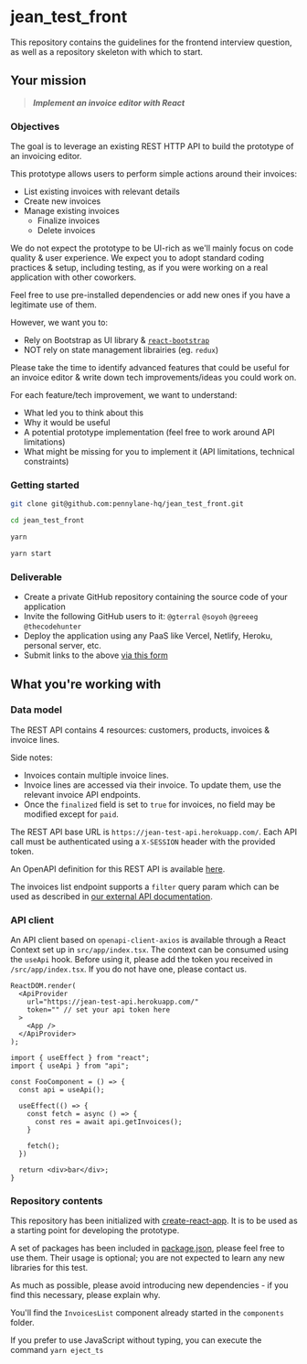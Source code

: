 # jean_test_front

This repository contains the guidelines for the frontend interview question, as well as a repository skeleton with which to start.

## Your mission

> ***Implement an invoice editor with React***

### Objectives

The goal is to leverage an existing REST HTTP API to build the prototype of an invoicing editor.

This prototype allows users to perform simple actions around their invoices:

- List existing invoices with relevant details
- Create new invoices
- Manage existing invoices
  - Finalize invoices
  - Delete invoices
 
We do not expect the prototype to be UI-rich as we'll mainly focus on code quality & user experience. We expect you to adopt standard coding practices & setup, including testing, as if you were working on a real application with other coworkers.

Feel free to use pre-installed dependencies or add new ones if you have a legitimate use of them.

However, we want you to:

- Rely on Bootstrap as UI library & [`react-bootstrap`](https://react-bootstrap.github.io/)
- NOT rely on state management librairies (eg. `redux`)

Please take the time to identify advanced features that could be useful for an invoice editor & write down tech improvements/ideas you could work on.

For each feature/tech improvement, we want to understand:

- What led you to think about this
- Why it would be useful
- A potential prototype implementation (feel free to work around API limitations)
- What might be missing for you to implement it (API limitations, technical constraints)

### Getting started

```sh
git clone git@github.com:pennylane-hq/jean_test_front.git

cd jean_test_front

yarn

yarn start
```

### Deliverable

- Create a private GitHub repository containing the source code of your application
- Invite the following GitHub users to it: `@gterral` `@soyoh` `@greeeg` `@thecodehunter`
- Deploy the application using any PaaS like Vercel, Netlify, Heroku, personal server, etc.
- Submit links to the above [via this form](https://forms.gle/siH7Rezuq2V1mUJGA)

## What you're working with

### Data model

The REST API contains 4 resources: customers, products, invoices & invoice lines.

Side notes:

- Invoices contain multiple invoice lines.
- Invoice lines are accessed via their invoice. To update them, use the relevant invoice API endpoints.
- Once the `finalized` field is set to `true` for invoices, no field may be modified except for `paid`.

The REST API base URL is `https://jean-test-api.herokuapp.com/`.
Each API call must be authenticated using a `X-SESSION` header with the provided token.

An OpenAPI definition for this REST API is available [here](https://jean-test-api.herokuapp.com/api-docs/index.html).

The invoices list endpoint supports a `filter` query param which can be used as described in [our external API documentation](https://pennylane.readme.io/docs/how-to-set-up-filters).

### API client

An API client based on `openapi-client-axios` is available through a React Context set up in `src/app/index.tsx`. The context can be consumed using the `useApi` hook. Before using it, please add the token you received in `/src/app/index.tsx`. If you do not have one, please contact us.

```tsx
ReactDOM.render(
  <ApiProvider
    url="https://jean-test-api.herokuapp.com/"
    token="" // set your api token here
  >
    <App />
  </ApiProvider>
);
```

```tsx
import { useEffect } from "react";
import { useApi } from "api";

const FooComponent = () => {
  const api = useApi();

  useEffect(() => {
    const fetch = async () => {
      const res = await api.getInvoices();
    }

    fetch();
  })

  return <div>bar</div>;
}
```

### Repository contents

This repository has been initialized with [create-react-app](https://github.com/facebook/create-react-app). It is to be used as a starting point for developing the prototype.

A set of packages has been included in [package.json](./package.json), please feel free to use them. Their usage is optional; you are not expected to learn any new libraries for this test.

As much as possible, please avoid introducing new dependencies - if you find this necessary, please explain why.

You'll find the `InvoicesList` component already started in the `components` folder.

If you prefer to use JavaScript without typing, you can execute the command `yarn eject_ts`
